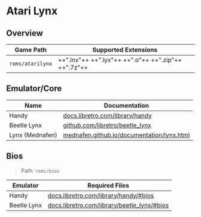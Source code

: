 # Atari Lynx

## Overview

| Game Path | Supported Extensions |
| --- | --- |
| `roms/atarilynx` | ++".lnx"++ ++".lyx"++ ++".o"++ ++".zip"++ ++".7z"++ |

## Emulator/Core

| Name | Documentation |
| --- | --- |
| Handy | [docs.libretro.com/library/handy](https://docs.libretro.com/library/handy/) |
| Beetle Lynx | [github.com/libretro/beetle_lynx](https://github.com/libretro/beetle_lynx) |
| Lynx (Mednafen) | [mednafen.github.io/documentation/lynx.html](https://mednafen.github.io/documentation/lynx.html) |

## Bios

> Path: `roms/bios`

| Emulator | Required Files |
| -- | -- |
| Handy | [docs.libretro.com/library/handy/#bios](https://docs.libretro.com/library/handy/#bios) |
| Beetle Lynx | [docs.libretro.com/library/beetle_lynx/#bios](https://docs.libretro.com/library/beetle_lynx/#bios) |

